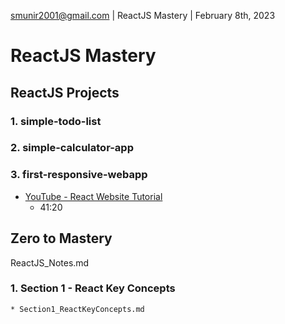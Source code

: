 smunir2001@gmail.com | ReactJS Mastery | February 8th, 2023
# ReactJS Mastery
## ReactJS Projects
### 1. simple-todo-list
### 2. simple-calculator-app
### 3. first-responsive-webapp
* [YouTube - React Website Tutorial](https://www.youtube.com/watch?v=I2UBjN5ER4s)
    * 41:20
## Zero to Mastery
ReactJS_Notes.md
### 1. Section 1 - React Key Concepts
    * Section1_ReactKeyConcepts.md